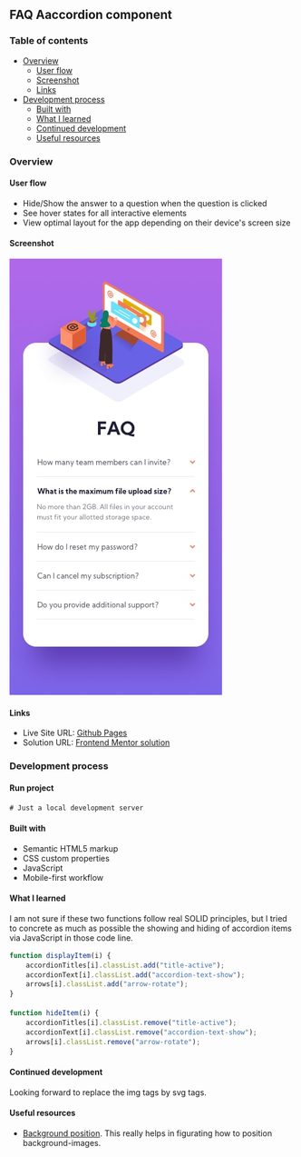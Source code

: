 ## FAQ Aaccordion component

### Table of contents
- [Overview](#overview)
    - [User flow](#user-flow)
    - [Screenshot](#screenshot)
    - [Links](#links)
- [Development process](#development-process)
    - [Built with](#built-with)
    - [What I learned](#what-i-learned)
    - [Continued development](#continued-development)
    - [Useful resources](#useful-resources)

### Overview

#### User flow
- Hide/Show the answer to a question when the question is clicked
- See hover states for all interactive elements
- View optimal layout for the app depending on their device's screen size

#### Screenshot
![Mobile preview](./design/mobile-design.jpg)

#### Links
- Live Site URL: [Github Pages](https://alexcumplido.github.io/frontend-mentor/faq-accordion/)
- Solution URL: [Frontend Mentor solution](https://www.frontendmentor.io/profile/alexcumplido)

### Development process

#### Run project
```
# Just a local development server
```

#### Built with
- Semantic HTML5 markup
- CSS custom properties
- JavaScript
- Mobile-first workflow

#### What I learned

I am not sure if these two functions follow real SOLID principles, but I tried to concrete as much as possible the showing and hiding of accordion items via JavaScript in those code line.

```js
function displayItem(i) {
    accordionTitles[i].classList.add("title-active");
    accordionText[i].classList.add("accordion-text-show");
    arrows[i].classList.add("arrow-rotate");
}

function hideItem(i) {
    accordionTitles[i].classList.remove("title-active");
    accordionText[i].classList.remove("accordion-text-show");
    arrows[i].classList.remove("arrow-rotate");
}
```

#### Continued development

Looking forward to replace the img tags by svg tags.

#### Useful resources
- [Background position](https://developer.mozilla.org/en-US/docs/Web/CSS/background-position). This really helps in  figurating how to position background-images.


